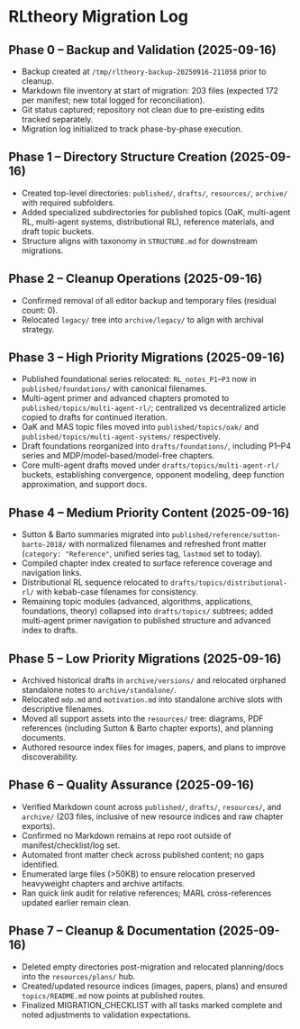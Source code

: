 # RLtheory Migration Log

## Phase 0 – Backup and Validation (2025-09-16)
- Backup created at `/tmp/rltheory-backup-20250916-211058` prior to cleanup.
- Markdown file inventory at start of migration: 203 files (expected 172 per manifest; new total logged for reconciliation).
- Git status captured; repository not clean due to pre-existing edits tracked separately.
- Migration log initialized to track phase-by-phase execution.

## Phase 1 – Directory Structure Creation (2025-09-16)
- Created top-level directories: `published/`, `drafts/`, `resources/`, `archive/` with required subfolders.
- Added specialized subdirectories for published topics (OaK, multi-agent RL, multi-agent systems, distributional RL), reference materials, and draft topic buckets.
- Structure aligns with taxonomy in `STRUCTURE.md` for downstream migrations.

## Phase 2 – Cleanup Operations (2025-09-16)
- Confirmed removal of all editor backup and temporary files (residual count: 0).
- Relocated `legacy/` tree into `archive/legacy/` to align with archival strategy.

## Phase 3 – High Priority Migrations (2025-09-16)
- Published foundational series relocated: `RL_notes_P1`–`P3` now in `published/foundations/` with canonical filenames.
- Multi-agent primer and advanced chapters promoted to `published/topics/multi-agent-rl/`; centralized vs decentralized article copied to drafts for continued iteration.
- OaK and MAS topic files moved into `published/topics/oak/` and `published/topics/multi-agent-systems/` respectively.
- Draft foundations reorganized into `drafts/foundations/`, including P1–P4 series and MDP/model-based/model-free chapters.
- Core multi-agent drafts moved under `drafts/topics/multi-agent-rl/` buckets, establishing convergence, opponent modeling, deep function approximation, and support docs.

## Phase 4 – Medium Priority Content (2025-09-16)
- Sutton & Barto summaries migrated into `published/reference/sutton-barto-2018/` with normalized filenames and refreshed front matter (`category: "Reference"`, unified series tag, `lastmod` set to today).
- Compiled chapter index created to surface reference coverage and navigation links.
- Distributional RL sequence relocated to `drafts/topics/distributional-rl/` with kebab-case filenames for consistency.
- Remaining topic modules (advanced, algorithms, applications, foundations, theory) collapsed into `drafts/topics/` subtrees; added multi-agent primer navigation to published structure and advanced index to drafts.

## Phase 5 – Low Priority Migrations (2025-09-16)
- Archived historical drafts in `archive/versions/` and relocated orphaned standalone notes to `archive/standalone/`.
- Relocated `mdp.md` and `motivation.md` into standalone archive slots with descriptive filenames.
- Moved all support assets into the `resources/` tree: diagrams, PDF references (including Sutton & Barto chapter exports), and planning documents.
- Authored resource index files for images, papers, and plans to improve discoverability.

## Phase 6 – Quality Assurance (2025-09-16)
- Verified Markdown count across `published/`, `drafts/`, `resources/`, and `archive/` (203 files, inclusive of new resource indices and raw chapter exports).
- Confirmed no Markdown remains at repo root outside of manifest/checklist/log set.
- Automated front matter check across published content; no gaps identified.
- Enumerated large files (>50KB) to ensure relocation preserved heavyweight chapters and archive artifacts.
- Ran quick link audit for relative references; MARL cross-references updated earlier remain clean.

## Phase 7 – Cleanup & Documentation (2025-09-16)
- Deleted empty directories post-migration and relocated planning/docs into the `resources/plans/` hub.
- Created/updated resource indices (images, papers, plans) and ensured `topics/README.md` now points at published routes.
- Finalized MIGRATION_CHECKLIST with all tasks marked complete and noted adjustments to validation expectations.
